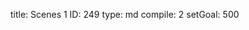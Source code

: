 title:          Scenes 1
ID:             249
type:           md
compile:        2
setGoal:        500



